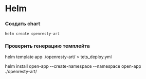 # Helm

### Создать chart


```
helm create openresty-art
```

### Проверить генерацию темплейта

helm template app  ./openresty-art/ > tets_deploy.yml

helm install open-app --create-namespace --namespace open-app ./openresty-art/
